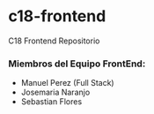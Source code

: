 # c18-frontend

C18 Frontend Repositorio

### Miembros del Equipo FrontEnd:

- Manuel Perez (Full Stack)
- Josemaria Naranjo
- Sebastian Flores

